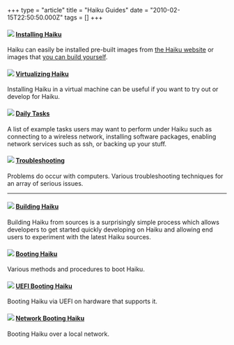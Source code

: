 +++
type = "article"
title = "Haiku Guides"
date = "2010-02-15T22:50:50.000Z"
tags = []
+++

<p>
<h4><a name="installing_haiku"></a><img src='/images/installer_32.png'> <a href='/guides/installing'>Installing Haiku</a></h4>
Haiku can easily be installed pre-built images from <a href="https://www.haiku-os.org/get-haiku/">the Haiku website</a> or images that <a href="#build_from_source">you can build yourself</a>.
</p>

<p>
<h4><a name="haiku_virtualization"></a><img src='/images/App_Generic_32.png'> <a href='/guides/virtualizing'>Virtualizing Haiku</a></h4>
Installing Haiku in a virtual machine can be useful if you want to try out or develop for Haiku.</p>
</p>

<p>
<h4><a name="daily_tasks"></a><img src='/images/Server_Syslog_32.png'> <a href='/guides/daily-tasks'>Daily Tasks</a></h4>
A list of example tasks users may want to perform under Haiku such as connecting to a wireless network, installing software packages, enabling network services such as ssh, or backing up your stuff.
</p>

<p>
<h4><a name="troubleshooting"></a><img src='/images/Alert_Stop_32.png'> <a href='/guides/troubleshooting'>Troubleshooting</a></h4>
Problems do occur with computers.  Various troubleshooting techniques for an array of serious issues.
</p>

<hr>

<h4><a name="build_from_source"></a><img src='/images/ide_project_32.png'> <a href='/guides/building'>Building Haiku</a></h4>
<p>Building Haiku from sources is a surprisingly simple process which allows developers to get started quickly developing on Haiku and allowing end users to experiment with the latest Haiku sources.
</p>

<p>
<h4><a name="booting_haiku"></a><img src='/images/System_Kernel_32.png'> <a href='/guides/booting'>Booting Haiku</a></h4>
Various methods and procedures to boot Haiku.
</p>

<p>
<h4><a name="efi_booting_haiku"></a><img src='/images/Website_Edit_Profile_32.png'> <a href='/guides/uefi_booting'>UEFI Booting Haiku</a></h4>
Booting Haiku via UEFI on hardware that supports it.
</p>

<p>
<h4><a name="network_booting_haiku"></a><img src='/images/Prefs_Network_32.png'> <a href='/guides/network_booting'>Network Booting Haiku</a></h4>
Booting Haiku over a local network.
</p>
